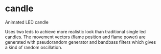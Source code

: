 candle
======

Animated LED candle

Uses two leds to achieve more realistic look than traditional single led candles.
The movement vectors (flame position and flame power) are generated with pseudorandom generator and bandbass filters which gives a kind of random oscillation.
